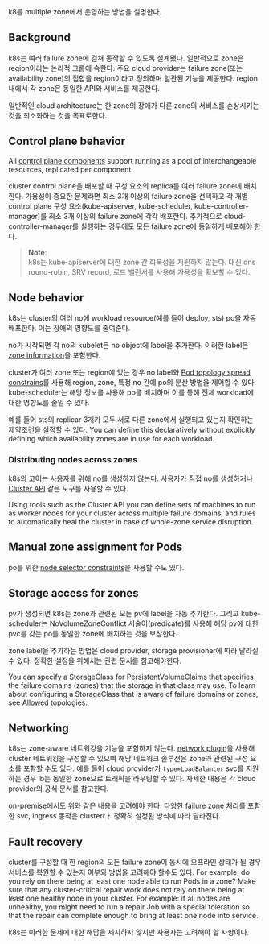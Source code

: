 k8를 multiple zone에서 운영하는 방법을 설명한다.

## Background
k8s는 여러 failure zone에 걸쳐 동작할 수 있도록 설계됐다. 일반적으로 zone은 region이라는 논리적 그룹에 속한다. 주요 cloud provider는 failure zone(또는 availability zone)의 집합을 region이라고 정의하며 일관된 기능을 제공한다. region 내에서 각 zone은 동일한 API와 서비스를 제공한다.

일반적인 cloud architecture는 한 zone의 장애가 다른 zone의 서비스를 손상시키는 것을 최소화하는 것을 목표로한다.

## Control plane behavior
All [control plane components](https://kubernetes.io/docs/concepts/overview/components/#control-plane-components) support running as a pool of interchangeable resources, replicated per component.

cluster control plane을 배포할 때 구성 요소의 replica를 여러 failure zone에 배치한다. 가용성이 중요한 문제라면 최소 3개 이상의 failure zone을 선택하고 각 개별 control plane 구성 요소(kube-apiserver, kube-scheduler, kube-controller-manager)를 최소 3개 이상의 failure zone에 각각 배포한다. 추가적으로 cloud-controller-manager를 실행하는 경우에도 모든 failure zone에 동일하게 배포해야 한다.

> **Note**:  
> k8s는 kube-apiserver에 대한 zone 간 회복성을 지원하지 않는다. 대신 dns round-robin, SRV record, 로드 밸런서를 사용해 가용성을 확보할 수 있다.

## Node behavior
k8s는 cluster의 여러 no에 workload resource(예를 들어 deploy, sts) po을 자동 배포한다. 이는 장애의 영향도를 줄여준다.

no가 시작되면 각 no의 kubelet은 no object에 label을 추가한다. 이러한 label은 [zone information](https://kubernetes.io/docs/reference/labels-annotations-taints/#topologykubernetesiozone)을 포함한다.

cluster가 여러 zone 또는 region에 있는 경우 no label와 [Pod topology spread constrains](https://kubernetes.io/docs/concepts/scheduling-eviction/topology-spread-constraints/)를 사용해 region, zone, 특정 no 간에 po의 분산 방법을 제어할 수 있다. kube-scheduler는 해당 정보를 사용해 po를 배치하며 이를 통해 전체 workload에 대한 영향도를 줄일 수 있다. 

예를 들어 sts의 replicar 3개가 모두 서로 다른 zone에서 실행되고 있는지 확인하는 제약조건을 설정할 수 있다. You can define this declaratively without explicitly defining which availability zones are in use for each workload.

### Distributing nodes across zones
k8s의 코어는 사용자를 위해 no를 생성하지 않는다. 사용자가 직접 no를 생성하거나 [Cluster API](https://cluster-api.sigs.k8s.io/) 같은 도구를 사용할 수 있다.

Using tools such as the Cluster API you can define sets of machines to run as worker nodes for your cluster across multiple failure domains, and rules to automatically heal the cluster in case of whole-zone service disruption.

## Manual zone assignment for Pods
po를 위한 [node selector constraints](https://kubernetes.io/docs/concepts/scheduling-eviction/assign-pod-node/#nodeselector)을 사용할 수도 있다.

## Storage access for zones
pv가 생성되면 k8s는 zone과 관련된 모든 pv에 label을 자동 추가한다. 그리고 kube-scheduler는 NoVolumeZoneConflict 서술어(predicate)를 사용해 해당 pv에 대한 pvc를 갖는 po를 동일한 zone에 배치하는 것을 보장한다.

zone label을 추가하는 방법은 cloud provider, storage provisioner에 따라 달라질 수 있다. 정확한 설정을 위해서는 관련 문서를 참고해야한다.

You can specify a StorageClass for PersistentVolumeClaims that specifies the failure domains (zones) that the storage in that class may use. To learn about configuring a StorageClass that is aware of failure domains or zones, see [Allowed topologies](https://kubernetes.io/docs/concepts/storage/storage-classes/#allowed-topologies).

## Networking
k8s는 zone-aware 네트워킹을 기능을 포함하지 않는다. [network plugin](https://kubernetes.io/docs/concepts/extend-kubernetes/compute-storage-net/network-plugins/)을 사용해 cluster 네트워킹을 구성할 수 있으며 해당 네트워크 솔루션은 zone과 관련된 구성 요소를 포함할 수도 있다. 예를 들어 cloud provider가 `type=LoadBalancer` svc를 지원하는 경우 lb는 동일한 zone으로 트래픽을 라우팅할 수 있다. 자세한 내용은 각 cloud provider의 공식 문서를 참고한다.

on-premise에서도 위와 같은 내용을 고려해야 한다. 다양한 failure zone 처리를 포함한 svc, ingress 동작은 clusterrㅏ 정확히 설정된 방식에 따라 달라진다.

## Fault recovery
cluster를 구성할 때 한 region의 모든 failure zone이 동시에 오프라인 상태가 될 경우 서비스를 복원할 수 있는지 여부와 방법을 고려해야 할수도 있다. For example, do you rely on there being at least one node able to run Pods in a zone? Make sure that any cluster-critical repair work does not rely on there being at least one healthy node in your cluster. For example: if all nodes are unhealthy, you might need to run a repair Job with a special toleration so that the repair can complete enough to bring at least one node into service.

k8s는 이러한 문제에 대한 해답을 제시하지 않지만 사용자는 고려해야 할 사항이다.